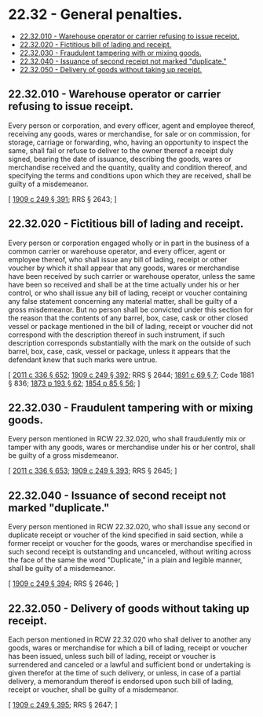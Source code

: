 # 22.32 - General penalties.
* [22.32.010 - Warehouse operator or carrier refusing to issue receipt.](#2232010---warehouse-operator-or-carrier-refusing-to-issue-receipt)
* [22.32.020 - Fictitious bill of lading and receipt.](#2232020---fictitious-bill-of-lading-and-receipt)
* [22.32.030 - Fraudulent tampering with or mixing goods.](#2232030---fraudulent-tampering-with-or-mixing-goods)
* [22.32.040 - Issuance of second receipt not marked "duplicate."](#2232040---issuance-of-second-receipt-not-marked-duplicate)
* [22.32.050 - Delivery of goods without taking up receipt.](#2232050---delivery-of-goods-without-taking-up-receipt)
## 22.32.010 - Warehouse operator or carrier refusing to issue receipt.
Every person or corporation, and every officer, agent and employee thereof, receiving any goods, wares or merchandise, for sale or on commission, for storage, carriage or forwarding, who, having an opportunity to inspect the same, shall fail or refuse to deliver to the owner thereof a receipt duly signed, bearing the date of issuance, describing the goods, wares or merchandise received and the quantity, quality and condition thereof, and specifying the terms and conditions upon which they are received, shall be guilty of a misdemeanor.

\[ [1909 c 249 § 391](https://leg.wa.gov/CodeReviser/documents/sessionlaw/1909c249.pdf?cite=1909%20c%20249%20§%20391); RRS § 2643; \]

## 22.32.020 - Fictitious bill of lading and receipt.
Every person or corporation engaged wholly or in part in the business of a common carrier or warehouse operator, and every officer, agent or employee thereof, who shall issue any bill of lading, receipt or other voucher by which it shall appear that any goods, wares or merchandise have been received by such carrier or warehouse operator, unless the same have been so received and shall be at the time actually under his or her control, or who shall issue any bill of lading, receipt or voucher containing any false statement concerning any material matter, shall be guilty of a gross misdemeanor. But no person shall be convicted under this section for the reason that the contents of any barrel, box, case, cask or other closed vessel or package mentioned in the bill of lading, receipt or voucher did not correspond with the description thereof in such instrument, if such description corresponds substantially with the mark on the outside of such barrel, box, case, cask, vessel or package, unless it appears that the defendant knew that such marks were untrue.

\[ [2011 c 336 § 652](https://lawfilesext.leg.wa.gov/biennium/2011-12/Pdf/Bills/Session%20Laws/Senate/5045.SL.pdf?cite=2011%20c%20336%20§%20652); [1909 c 249 § 392](https://leg.wa.gov/CodeReviser/documents/sessionlaw/1909c249.pdf?cite=1909%20c%20249%20§%20392); RRS § 2644; [1891 c 69 § 7](https://leg.wa.gov/CodeReviser/documents/sessionlaw/1891c69.pdf?cite=1891%20c%2069%20§%207); Code 1881 § 836; [1873 p 193 § 62](https://leg.wa.gov/CodeReviser/Pages/session_laws.aspx?cite=1873%20p%20193%20§%2062); [1854 p 85 § 56](https://leg.wa.gov/CodeReviser/Pages/session_laws.aspx?cite=1854%20p%2085%20§%2056); \]

## 22.32.030 - Fraudulent tampering with or mixing goods.
Every person mentioned in RCW 22.32.020, who shall fraudulently mix or tamper with any goods, wares or merchandise under his or her control, shall be guilty of a gross misdemeanor.

\[ [2011 c 336 § 653](https://lawfilesext.leg.wa.gov/biennium/2011-12/Pdf/Bills/Session%20Laws/Senate/5045.SL.pdf?cite=2011%20c%20336%20§%20653); [1909 c 249 § 393](https://leg.wa.gov/CodeReviser/documents/sessionlaw/1909c249.pdf?cite=1909%20c%20249%20§%20393); RRS § 2645; \]

## 22.32.040 - Issuance of second receipt not marked "duplicate."
Every person mentioned in RCW 22.32.020, who shall issue any second or duplicate receipt or voucher of the kind specified in said section, while a former receipt or voucher for the goods, wares or merchandise specified in such second receipt is outstanding and uncanceled, without writing across the face of the same the word "Duplicate," in a plain and legible manner, shall be guilty of a misdemeanor.

\[ [1909 c 249 § 394](https://leg.wa.gov/CodeReviser/documents/sessionlaw/1909c249.pdf?cite=1909%20c%20249%20§%20394); RRS § 2646; \]

## 22.32.050 - Delivery of goods without taking up receipt.
Each person mentioned in RCW 22.32.020 who shall deliver to another any goods, wares or merchandise for which a bill of lading, receipt or voucher has been issued, unless such bill of lading, receipt or voucher is surrendered and canceled or a lawful and sufficient bond or undertaking is given therefor at the time of such delivery, or unless, in case of a partial delivery, a memorandum thereof is endorsed upon such bill of lading, receipt or voucher, shall be guilty of a misdemeanor.

\[ [1909 c 249 § 395](https://leg.wa.gov/CodeReviser/documents/sessionlaw/1909c249.pdf?cite=1909%20c%20249%20§%20395); RRS § 2647; \]

